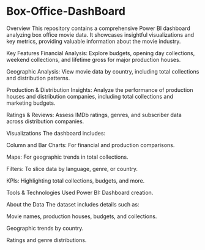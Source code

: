 # Box-Office-DashBoard
Overview
This repository contains a comprehensive Power BI dashboard analyzing box office movie data. It showcases insightful visualizations and key metrics, providing valuable information about the movie industry.

Key Features
Financial Analysis: Explore budgets, opening day collections, weekend collections, and lifetime gross for major production houses.

Geographic Analysis: View movie data by country, including total collections and distribution patterns.

Production & Distribution Insights: Analyze the performance of production houses and distribution companies, including total collections and marketing budgets.

Ratings & Reviews: Assess IMDb ratings, genres, and subscriber data across distribution companies.

Visualizations
The dashboard includes:

Column and Bar Charts: For financial and production comparisons.

Maps: For geographic trends in total collections.

Filters: To slice data by language, genre, or country.

KPIs: Highlighting total collections, budgets, and more.

Tools & Technologies Used
Power BI: Dashboard creation.

About the Data
The dataset includes details such as:

Movie names, production houses, budgets, and collections.

Geographic trends by country.

Ratings and genre distributions.
